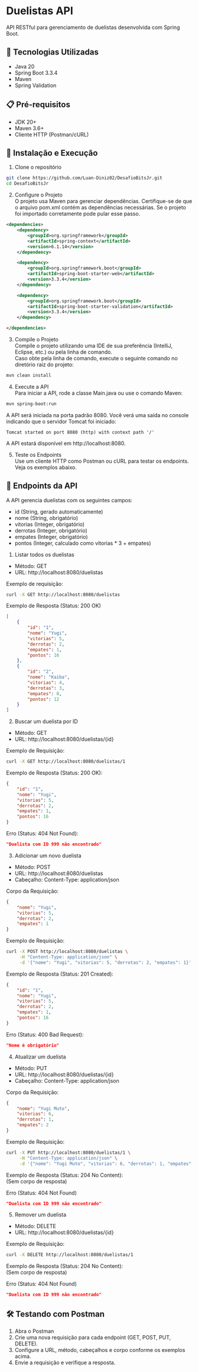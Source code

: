 # Duelistas API

API RESTful para gerenciamento de duelistas desenvolvida com Spring Boot.

## 🚀 Tecnologias Utilizadas
- Java 20
- Spring Boot 3.3.4
- Maven
- Spring Validation

## 📋 Pré-requisitos
- JDK 20+
- Maven 3.6+
- Cliente HTTP (Postman/cURL)

## 🔧 Instalação e Execução

1. Clone o repositório  
```bash
git clone https://github.com/Luan-Diniz02/DesafioBitsJr.git
cd DesafioBitsJr
```
2. Configure o Projeto  
O projeto usa Maven para gerenciar dependências. Certifique-se de que o arquivo pom.xml contém as dependências necessárias. Se o projeto foi importado corretamente pode pular esse passo.
```xml
<dependencies>
    <dependency>
        <groupId>org.springframework</groupId>
        <artifactId>spring-context</artifactId>
        <version>6.1.14</version>
    </dependency>

    <dependency>
        <groupId>org.springframework.boot</groupId>
        <artifactId>spring-boot-starter-web</artifactId>
        <version>3.3.4</version>
    </dependency>

    <dependency>
        <groupId>org.springframework.boot</groupId>
        <artifactId>spring-boot-starter-validation</artifactId>
        <version>3.3.4</version>
    </dependency>

</dependencies>
```
3. Compile o Projeto  
Compile o projeto utilizando uma IDE de sua preferência (IntelliJ, Eclipse, etc.) ou pela linha de comando.  
Caso obte pela linha de comando, execute o seguinte comando no diretório raiz do projeto:
```bash
mvn clean install
```
4. Execute a API  
Para iniciar a API, rode a classe Main.java ou use o comando Maven:
```bash
mvn spring-boot:run
```
A API será iniciada na porta padrão 8080.
Você verá uma saída no console indicando que o servidor Tomcat foi iniciado: 
```text
Tomcat started on port 8080 (http) with context path '/'
```
A API estará disponível em http://localhost:8080.    

5. Teste os Endpoints  
Use um cliente HTTP como Postman ou cURL para testar os endpoints. Veja os exemplos abaixo.

## 📌 Endpoints da API
A API gerencia duelistas com os seguintes campos:

- id (String, gerado automaticamente)
- nome (String, obrigatório)
- vitorias (Integer, obrigatório)
- derrotas (Integer, obrigatório)
- empates (Integer, obrigatório)
- pontos (Integer, calculado como vitorias * 3 + empates)

1. Listar todos os duelistas
- Método: GET
- URL: http://localhost:8080/duelistas

Exemplo de requisição:
```bash
curl -X GET http://localhost:8080/duelistas
```
Exemplo de Resposta (Status: 200 OK)
```json
[
    {
        "id": "1",
        "nome": "Yugi",
        "vitorias": 5,
        "derrotas": 2,
        "empates": 1,
        "pontos": 16
    },
    {
        "id": "2",
        "nome": "Kaiba",
        "vitorias": 4,
        "derrotas": 3,
        "empates": 0,
        "pontos": 12
    }
]
```
2. Buscar um duelista por ID
- Método: GET
- URL: http://localhost:8080/duelistas/{id}

Exemplo de Requisição:
```bash
curl -X GET http://localhost:8080/duelistas/1
```
Exemplo de Resposta (Status: 200 OK):
```json
{
    "id": "1",
    "nome": "Yugi",
    "vitorias": 5,
    "derrotas": 2,
    "empates": 1,
    "pontos": 16
}
```
Erro (Status: 404 Not Found):
```json
"Duelista com ID 999 não encontrado"
```
3. Adicionar um novo duelista
- Método: POST
- URL: http://localhost:8080/duelistas
- Cabeçalho: Content-Type: application/json  

Corpo da Requisição:
```json
{
    "nome": "Yugi",
    "vitorias": 5,
    "derrotas": 2,
    "empates": 1
}
```
Exemplo de Requisição:
```bash
curl -X POST http://localhost:8080/duelistas \
     -H "Content-Type: application/json" \
     -d '{"nome": "Yugi", "vitorias": 5, "derrotas": 2, "empates": 1}'
 ```
Exemplo de Resposta (Status: 201 Created):
```json
{
    "id": "1",
    "nome": "Yugi",
    "vitorias": 5,
    "derrotas": 2,
    "empates": 1,
    "pontos": 16
}
```
Erro (Status: 400 Bad Request):
```json
"Nome é obrigatório"
```
4. Atualizar um duelista
- Método: PUT
- URL: http://localhost:8080/duelistas/{id}
- Cabeçalho: Content-Type: application/json  

Corpo da Requisição:
```json
{
    "nome": "Yugi Muto",
    "vitorias": 6,
    "derrotas": 1,
    "empates": 2
}
```
Exemplo de Requisição:
```bash
curl -X PUT http://localhost:8080/duelistas/1 \
     -H "Content-Type: application/json" \
     -d '{"nome": "Yugi Muto", "vitorias": 6, "derrotas": 1, "empates": 2}'
```
Exemplo de Resposta (Status: 204 No Content):  
(Sem corpo de resposta)  

Erro (Status: 404 Not Found)
```json
"Duelista com ID 999 não encontrado"
```
5. Remover um duelista
- Método: DELETE
- URL: http://localhost:8080/duelistas/{id}  

Exemplo de Requisição:
```bash
curl -X DELETE http://localhost:8080/duelistas/1
```
Exemplo de Resposta (Status: 204 No Content):  
(Sem corpo de resposta)  

Erro (Status: 404 Not Found)
```json
"Duelista com ID 999 não encontrado"
```

## 🛠️ Testando com Postman
1. Abra o Postman
2. Crie uma nova requisição para cada endpoint (GET, POST, PUT, DELETE).
3. Configure a URL, método, cabeçalhos e corpo conforme os exemplos acima.
4. Envie a requisição e verifique a resposta.
